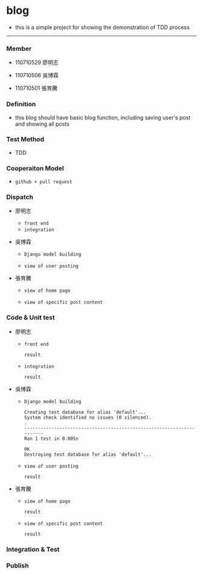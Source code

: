 # blog

- this is a simple project for showing the demonstration of TDD process

---

### Member

- 110710529 廖明志

- 110710506 吳博霖

* 110710501 張育騰

### Definition

- this blog should have basic blog function, including saving user's post and showing all posts

### Test Method

- TDD

### Cooperaiton Model

- `github + pull request`

### Dispatch

- 廖明志

  - `front end`

  * `integration`

- 吳博霖

  - `Django model building`

  - `view of user posting`

- 張育騰

  - `view of home page`

  - `view of specific post content`

### Code & Unit test

- 廖明志

  - `front end`

    ```
    result
    ```

  * `integration`

    ```
    result
    ```

- 吳博霖

  - `Django model building`

    ```
    Creating test database for alias 'default'...
    System check identified no issues (0 silenced).
    .
    ----------------------------------------------------------------------
    Ran 1 test in 0.005s

    OK
    Destroying test database for alias 'default'...

    ```

  - `view of user posting`

    ```
    result
    ```

- 張育騰

  - `view of home page`

    ```
    result
    ```

  - `view of specific post content`

    ```
    result
    ```

### Integration & Test

### Publish
